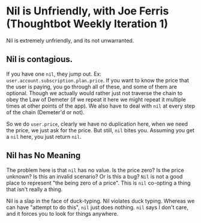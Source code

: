# Nil is Unfriendly, with Joe Ferris (Thoughtbot Weekly Iteration 1)

Nil is extremely unfriendly, and its not unwarranted.

## Nil is contagious. 

If you have one `nil`, they jump out. Ex: `user.account.subscription.plan.price`. If you want to know the price that the user is paying, you go through all of these, and some of them are optional. Though we actually would rather just not traverse the chain to obey the Law of Demeter (if we repeat it here we might repeat it multiple times at other points of the app). We also have to deal with `nil` at every step of the chain (Demeter'd or not).

So we do `user.price`, clearly we have no duplication here, when we need the price, we just ask for the price. But still, `nil` bites you. Assuming you get a `nil` here, you just return `nil`.

## Nil has No Meaning

The problem here is that `nil` has no value. Is the price zero? Is the price unknown? Is this an invalid scenario? Or is this a bug? `Nil` is not a good place to represent "the being zero of a price". This is `nil` co-opting a thing that isn't really a thing.

Nil is a slap in the face of duck-typing. Nil violates duck typing. Whereas we can have "attempt to do this", `nil` just does nothing. `nil` says I don't care, and it forces you to look for things anywhere.


